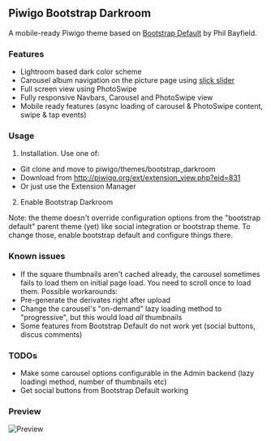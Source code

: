 Piwigo Bootstrap Darkroom
-------------------
A mobile-ready Piwigo theme based on [Bootstrap Default](https://github.com/Philio/bootstrapdefault) by Phil Bayfield.

### Features

* Lightroom based dark color scheme
* Carousel album navigation on the picture page using [slick slider](http://kenwheeler.github.io/slick/)
* Full screen view using PhotoSwipe
* Fully responsive Navbars, Carousel and PhotoSwipe view
* Mobile ready features (async loading of carousel & PhotoSwipe content, swipe & tap events) 

### Usage

1. Installation. Use one of:
 * Git clone and move to piwigo/themes/bootstrap_darkroom
 * Download from http://piwigo.org/ext/extension_view.php?eid=831
 * Or just use the Extension Manager
2. Enable Bootstrap Darkroom

Note: the theme doesn't override configuration options from the "bootstrap default" parent theme (yet)
like social integration or bootstrap theme. To change those, enable bootstrap default and configure things there.

### Known issues

* If the square thumbnails aren't cached already, the carousel sometimes fails to load them on initial page load.
You need to scroll once to load them. Possible workarounds:
 * Pre-generate the derivates right after upload
 * Change the carousel's "on-demand" lazy loading method to "progressive", but this would load _all_ thumbnails
* Some features from Bootstrap Default do not work yet (social buttons, discus comments)

### TODOs

* Make some carousel options configurable in the Admin backend (lazy loadingi method, number of thumbnails etc)
* Get social buttons from Bootstrap Default working

### Preview

![Preview](https://raw.githubusercontent.com/tkuther/piwigo-bootstrap-darkroom/master/screenshot.png)
